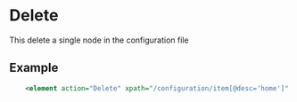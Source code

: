 # Delete

This delete a single node in the configuration file

## Example 

~~~xml
    <element action="Delete" xpath="/configuration/item[@desc='home']" overwrite="true" />
~~~

